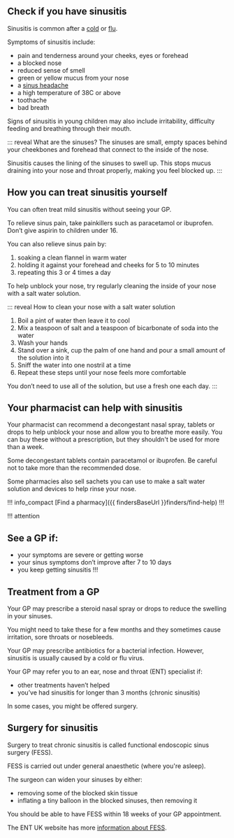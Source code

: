 ## Check if you have sinusitis

Sinusitis is common after a [cold](/conditions/cold) or [flu](/conditions/flu).

Symptoms of sinusitis include:

- pain and tenderness around your cheeks, eyes or forehead
- a blocked nose
- reduced sense of smell
- green or yellow mucus from your nose
- a [sinus headache](http://www.nhs.uk/conditions/sinus-headache/pages/introduction.aspx)
- a high temperature of 38C or above
- toothache
- bad breath

Signs of sinusitis in young children may also include irritability, difficulty
feeding and breathing through their mouth.

::: reveal What are the sinuses?
The sinuses are small, empty spaces behind your cheekbones and forehead that
connect to the inside of the nose.

Sinusitis causes the lining of the sinuses to swell up. This stops mucus
draining into your nose and throat properly, making you feel blocked up.
:::

## How you can treat sinusitis yourself

You can often treat mild sinusitis without seeing your GP.

To relieve sinus pain, take painkillers such as paracetamol or ibuprofen. Don’t
give aspirin to children under 16.

You can also relieve sinus pain by:

1. soaking a clean flannel in warm water
1. holding it against your forehead and cheeks for 5 to 10 minutes
1. repeating this 3 or 4 times a day

To help unblock your nose, try regularly cleaning the inside of your nose with
a salt water solution.

::: reveal How to clean your nose with a salt water solution

1. Boil a pint of water then leave it to cool
1. Mix a teaspoon of salt and a teaspoon of bicarbonate of soda into the water
1. Wash your hands
1. Stand over a sink, cup the palm of one hand and pour a small amount of the
   solution into it
1. Sniff the water into one nostril at a time
1. Repeat these steps until your nose feels more comfortable

You don’t need to use all of the solution, but use a fresh one each day.
:::

## Your pharmacist can help with sinusitis

Your pharmacist can recommend a decongestant nasal spray, tablets or drops to
help unblock your nose and allow you to breathe more easily. You can buy these
without a prescription, but they shouldn't be used for more than a week.

Some decongestant tablets contain paracetamol or ibuprofen. Be careful not to
take more than the recommended dose.

Some pharmacies also sell sachets you can use to make a salt water solution and
devices to help rinse your nose.

!!! info_compact
[Find a pharmacy]({{ findersBaseUrl }}finders/find-help)
!!!

!!! attention
## See a GP if:

- your symptoms are severe or getting worse
- your sinus symptoms don’t improve after 7 to 10 days
- you keep getting sinusitis
!!!

## Treatment from a GP

Your GP may prescribe a steroid nasal spray or drops to reduce the swelling in
your sinuses.

You might need to take these for a few months and they sometimes cause
irritation, sore throats or nosebleeds.

Your GP may prescribe antibiotics for a bacterial infection. However, sinusitis
is usually caused by a cold or flu virus.

Your GP may refer you to an ear, nose and throat (ENT) specialist if:

- other treatments haven’t helped
- you’ve had sinusitis for longer than 3 months (chronic sinusitis)

In some cases, you might be offered surgery.

## Surgery for sinusitis

Surgery to treat chronic sinusitis is called functional endoscopic sinus
surgery (FESS).

FESS is carried out under general anaesthetic (where you're asleep).

The surgeon can widen your sinuses by either:

- removing some of the blocked skin tissue
- inflating a tiny balloon in the blocked sinuses, then removing it

You should be able to have FESS within 18 weeks of your GP appointment.

The ENT UK website has more [information about FESS](https://www.entuk.org/sites/default/files/files/2015-2018%20About%20Functional%20Endoscopic%20Sinus%20Surgery%206pp%20DL%20(09007).pdf).
